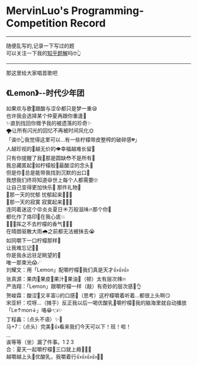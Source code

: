 # MervinLuo's Programming-Competition Record
---
随便乱写的,记录一下写过的题<br>
可以关注一下我的[知乎题解](https://www.zhihu.com/people/52-96-23-77-28)吗🤓👆

---
那这里给大家唱首歌吧
## 《Lemon》--时代少年团
如果欢与歌🤗跟酸与涩😵都只是梦一重😪  
也许我会选择某个仲夏再跟你重逢🥴  
✨直到找回你赠予我的被遗落的珍奇✨  
🌪让所有闪光的回忆不再被时间风化🌞  
「诶🤓👆我觉得这里可以…有一些柠檬带皮整榨的破碎感💔」  
人越珍视的👄越无价的👁幸福越难长留🤧  
只有你提醒了我🧐那是圆缺😳不是所有🤬  
我总藏匿起🙈如柠檬般🍋最酸涩的念头🤢  
但是你🥱总是能带我找到沉默的出口🥺  
我想我们终将知道😄世上每个人都需要🙄  
让自己变得更加快乐🥳 那件礼物🎁  
🍋那一天的忧郁 忧郁起来💪💪💪  
🍋那一天的寂寞 寂寞起来💪💪💪  
连同着迷这个😡炎炎夏日☀万般滋味🔥那个你🥵  
都化作了烙印🥀在我心底💥  
🍋🍋🍋挥之不去柠檬的香气🍋🍋🍋  
在晴朗驱散大雨🌧之前都无法被抹去😭  
如同嚼下一口柠檬那样🍋  
让我难忘记🤢🤮  
你是我永远驻足眺望的🦶  
唯一那束光😱☄  
刘耀文：用「Lemon」配嚼柠檬🍋我们真是天才👍👍👍  
张真源：果肉🍋果皮🍋果汁🍋果油🍋（顿）太有层次辣🔥  
严浩翔：「Lemon」跟嚼柠檬一样（敲）有奇妙的层次感🙊👌  
贺峻霖：酸涩🤢又丰富🤐的口感🥶（思考）这柠檬嚼着听着…都很上头啊😏  
宋亚轩：哎呀…（摊手）反正我以后一喝优酸乳🍼嚼柠檬🍋我的脑海里就自动播放「Le↑mon↓」咯😁👈✨  
丁程鑫：（点头不语）✨🥺  
马+7：（点头）完美🥴👍看来我们今天可以下！班！啦！  
…  
诶等等（坐）漏了件事。1 2 3  
合：夏天一起嚼柠檬🍋三口就上瘾👄👄👄  
越嚼越上头🥴优酸乳，我嚼着行👍👍👍👍🍼🍋  
